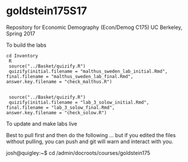 # goldstein175S17
Repository for Economic Demography (Econ/Demog C175) UC Berkeley, Spring 2017

To build the labs

```
cd Inventory
 R
 source("../Basket/quizify.R")
 quizify(initial.filename = "malthus_sweden_lab_initial.Rmd",
final.filename = "malthus_sweden_lab_final.Rmd",
answer.key.filename = "check_malthus.R")


 source("../Basket/quizify.R")
 quizify(initial.filename = "lab_3_solow_initial.Rmd",
final.filename = "lab_3_solow_final.Rmd",
answer.key.filename = "check_solow.R")

```
To update and make labs live

Best to pull first and then do the following ... but if you edited the
files without pulling, you can push and git will warn and interact with you.


josh@quigley:~$ cd /admin/docroots/courses/goldstein175
